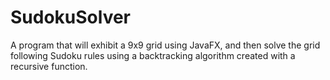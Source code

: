 # SudokuSolver
A program that will exhibit a 9x9 grid using JavaFX, and then solve the grid following Sudoku rules using a backtracking algorithm created with a recursive function.
